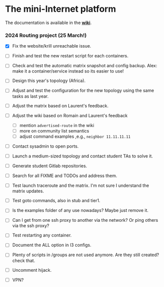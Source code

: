 # The mini-Internet platform

The documentation is available in the [**wiki**](https://github.com/nsg-ethz/mini_internet_project/wiki).

### 2024 Routing project (25 March!)

-[x] Fix the website/krill unreachable issue.

-[ ] Finish and test the new restart script for each containers.

-[ ] Check and test the automatic matrix snapshot and config backup.
     Alex: make it a container/service instead so its easier to use!

-[ ] Design this year's topology (Africa).

-[ ] Adjust and test the configuration for the new topology using the same tasks as last year.

-[ ] Adjust the matrix based on Laurent's feedback.

-[ ] Adjust the wiki based on Romain and Laurent's feedback

    - [ ] mention `advertised-route` in the wiki
    - [ ] more on community list semantics
    - [ ] adjust command examples ,e.g., `neighbor 11.11.11.11`

-[ ] Contact sysadmin to open ports.

-[ ] Launch a medium-sized topology and contact student TAs to solve it.

-[ ] Generate student Gitlab repositories.

-[ ] Search for all FIXME and TODOs and address them.

-[ ] Test launch traceroute and the matrix. I'm not sure I understand the matrix updates.

-[ ] Test goto commands, also in stub and tier1.

-[ ] Is the examples folder of any use nowadays? Maybe just remove it.

-[ ] Can I get from one ssh proxy to another via the network? Or ping others via the ssh proxy?

-[ ] Test restarting any container.

-[ ] Document the ALL option in l3 configs.

-[ ] Plenty of scripts in /groups are not used anymore. Are they still created? check that.

-[ ] Uncomment hijack.

-[ ] VPN?
